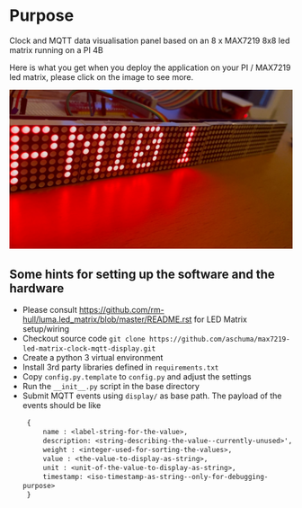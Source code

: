 # Purpose 
Clock and MQTT data visualisation panel based on an 8 x MAX7219 8x8 led matrix running on a PI 4B

Here is what you get when you deploy the application on your PI / MAX7219 led matrix, please click on the image to see more.

[![Demo](https://github.com/aschuma/max7219-led-matrix-clock-mqtt-display/blob/main/img/max-display.jpg)](https://youtu.be/OGFmESPtSfg)


## Some hints for setting up the software and the hardware

* Please consult https://github.com/rm-hull/luma.led_matrix/blob/master/README.rst for LED Matrix setup/wiring
* Checkout source code `git clone https://github.com/aschuma/max7219-led-matrix-clock-mqtt-display.git`
* Create a python 3 virtual environment
* Install 3rd party libraries defined in `requirements.txt`
* Copy `config.py.template` to `config.py` and adjust the settings
* Run the `__init__.py` script in the base directory   
* Submit MQTT events using `display/` as base path. The payload of the events should be like   
   ```
    {
        name : <label-string-for-the-value>,
        description: <string-describing-the-value--currently-unused>',
        weight : <integer-used-for-sorting-the-values>,
        value : <the-value-to-display-as-string>,
        unit : <unit-of-the-value-to-display-as-string>,
        timestamp: <iso-timestamp-as-string--only-for-debugging-purpose>
    }
   ```

